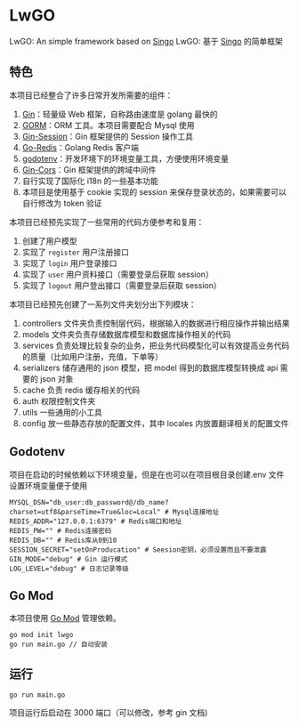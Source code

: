 # LwGO

LwGO: An simple framework based on [Singo](https://github.com/Gourouting/singo)
LwGO: 基于 [Singo](https://github.com/Gourouting/singo) 的简单框架

## 特色

本项目已经整合了许多日常开发所需要的组件：

1. [Gin](https://github.com/gin-gonic/gin)：轻量级 Web 框架，自称路由速度是 golang 最快的
2. [GORM](http://gorm.io/docs/index.html)：ORM 工具。本项目需要配合 Mysql 使用
3. [Gin-Session](https://github.com/gin-contrib/sessions)：Gin 框架提供的 Session 操作工具
4. [Go-Redis](https://github.com/go-redis/redis)：Golang Redis 客户端
5. [godotenv](https://github.com/joho/godotenv)：开发环境下的环境变量工具，方便使用环境变量
6. [Gin-Cors](https://github.com/gin-contrib/cors)：Gin 框架提供的跨域中间件
7. 自行实现了国际化 i18n 的一些基本功能
8. 本项目是使用基于 cookie 实现的 session 来保存登录状态的，如果需要可以自行修改为 token 验证

本项目已经预先实现了一些常用的代码方便参考和复用：

1. 创建了用户模型
2. 实现了 `register` 用户注册接口
3. 实现了 `login` 用户登录接口
4. 实现了 `user` 用户资料接口（需要登录后获取 session）
5. 实现了 `logout` 用户登出接口（需要登录后获取 session）

本项目已经预先创建了一系列文件夹划分出下列模块：

1. controllers 文件夹负责控制层代码，根据输入的数据进行相应操作并输出结果
2. models 文件夹负责存储数据库模型和数据库操作相关的代码
3. services 负责处理比较复杂的业务，把业务代码模型化可以有效提高业务代码的质量（比如用户注册，充值，下单等）
4. serializers 储存通用的 json 模型，把 model 得到的数据库模型转换成 api 需要的 json 对象
5. cache 负责 redis 缓存相关的代码
6. auth 权限控制文件夹
7. utils 一些通用的小工具
8. config 放一些静态存放的配置文件，其中 locales 内放置翻译相关的配置文件

## Godotenv

项目在启动的时候依赖以下环境变量，但是在也可以在项目根目录创建.env 文件设置环境变量便于使用

```shell
MYSQL_DSN="db_user:db_password@/db_name?charset=utf8&parseTime=True&loc=Local" # Mysql连接地址
REDIS_ADDR="127.0.0.1:6379" # Redis端口和地址
REDIS_PW="" # Redis连接密码
REDIS_DB="" # Redis库从0到10
SESSION_SECRET="setOnProducation" # Seesion密钥，必须设置而且不要泄露
GIN_MODE="debug" # Gin 运行模式
LOG_LEVEL="debug" # 日志记录等级
```

## Go Mod

本项目使用 [Go Mod](https://github.com/golang/go/wiki/Modules) 管理依赖。

```shell
go mod init lwgo
go run main.go // 自动安装
```

## 运行

```shell
go run main.go
```

项目运行后启动在 3000 端口（可以修改，参考 gin 文档)
